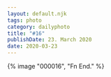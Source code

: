 ```yaml
---
layout: default.njk
tags: photo
category: dailyphoto
title: "#16"
publishDate: 23. March 2020
date: 2020-03-23
---
```


{% image "000016", "Fn End." %}
